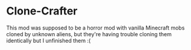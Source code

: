 # Clone-Crafter
This mod was supposed to be a horror mod with vanilla Minecraft mobs cloned by unknown aliens, but they're having trouble cloning them identically but I unfinished them :(
